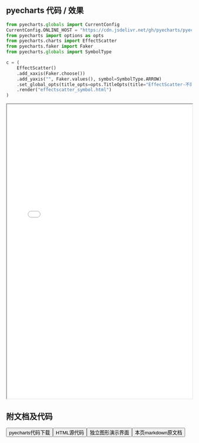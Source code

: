 
## pyecharts 代码 / 效果

```python
from pyecharts.globals import CurrentConfig
CurrentConfig.ONLINE_HOST = "https://cdn.jsdelivr.net/gh/pyecharts/pyecharts-assets@latest/assets/"
from pyecharts import options as opts
from pyecharts.charts import EffectScatter
from pyecharts.faker import Faker
from pyecharts.globals import SymbolType

c = (
    EffectScatter()
    .add_xaxis(Faker.choose())
    .add_yaxis("", Faker.values(), symbol=SymbolType.ARROW)
    .set_global_opts(title_opts=opts.TitleOpts(title="EffectScatter-不同Symbol"))
    .render("effectscatter_symbol.html")
)

```

<iframe width="100%" height="800px" src="/pyecharts/EffectScatter/effectscatter_symbol.html"></iframe>

## 附文档及代码

<a href="https://cdn.jsdelivr.net/gh/wfy-belief/python/docs/pyecharts/EffectScatter/effectscatter_symbol.py"><button class="mybutton">pyecharts代码下载</button></a><a href="https://cdn.jsdelivr.net/gh/wfy-belief/python/docs/pyecharts/EffectScatter/effectscatter_symbol.html"><button class="mybutton">HTML源代码</button></a><a href="https://python.wfyblog.cn/pyecharts/EffectScatter/effectscatter_symbol.html"><button class="mybutton">独立图形演示界面</button></a><a href="https://cdn.jsdelivr.net/gh/wfy-belief/python/docs/pyecharts/EffectScatter/effectscatter_symbol.md"><button class="mybutton">本页markdown原文档</button></a>